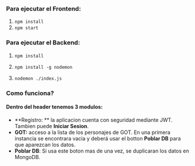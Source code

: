 ### Para ejecutar el Frontend:

1. `npm install`
2. `npm start`

### Para ejecutar el Backend: 

1. `npm install`

2. `npm install -g nodemon`

3. `nodemon ./index.js`

   

### Como funciona?

#### Dentro del header tenemos 3 modulos:

- **Registro: ** la aplicacion cuenta con seguridad mediante JWT. Tambien puede **Iniciar Sesion**.
- **GOT:** acceso a la lista de los personajes de GOT. En una primera instancia se encontrara vacia y deberá usar el botton **Poblar DB** para que aparezcan los datos. 
- **Poblar DB**: Si usa este boton mas de una vez, se duplicaran los datos en MongoDB.

